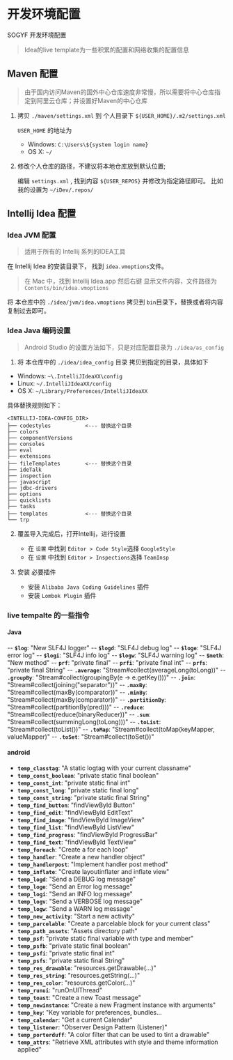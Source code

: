 # 开发环境配置

SOGYF 开发环境配置

> Idea的live template为一些积累的配置和网络收集的配置信息

## Maven 配置

> 由于国内访问Maven的国外中心仓库速度非常慢，所以需要将中心仓库指定到阿里云仓库；并设置好Maven的中心仓库

1. 拷贝 `./maven/settings.xml` 到 个人目录下 `${USER_HOME}/.m2/settings.xml`

    `USER_HOME` 的地址为

    * Windows: `C:\Users\${system login name}`
    * OS X: `~/`

2. 修改个人仓库的路径，不建议将本地仓库放到默认位置;

    编辑 `settings.xml` , 找到内容 `${USER_REPOS}` 并修改为指定路径即可。 比如我的设置为 `~/iDev/.repos/`

## Intellij Idea 配置

### Idea JVM 配置

> 适用于所有的 Intellij 系列的IDEA工具

在 Intellij Idea 的安装目录下， 找到 `idea.vmoptions`文件。

> 在 Mac 中，找到 Intellij Idea.app 然后右键 显示文件内容，文件路径为 `Contents/bin/idea.vmoptions`

将 本仓库中的 `./idea/jvm/idea.vmoptions` 拷贝到 `bin`目录下，替换或者将内容复制过去即可。

### Idea Java 编码设置

> Android Studio 的设置方法如下，只是对应配置目录为 `./idea/as_config`

1. 将 本仓库中的 `./idea/idea_config` 目录 拷贝到指定的目录，具体如下

* Windows: <code>~\\.IntelliJIdeaXX\config</code>
* Linux: <code>~/.IntelliJIdeaXX/config</code>
* OS X: <code>~/Library/Preferences/IntelliJIdeaXX</code>

具体替换规则如下：

    <INTELLIJ-IDEA-CONFIG_DIR>
    ├── codestyles           <--- 替换这个目录
    ├── colors
    ├── componentVersions
    ├── consoles
    ├── eval
    ├── extensions
    ├── fileTemplates        <--- 替换这个目录
    ├── ideTalk
    ├── inspection
    ├── javascript
    ├── jdbc-drivers
    ├── options
    ├── quicklists
    ├── tasks
    ├── templates            <--- 替换这个目录
    └── trp

2. 覆盖导入完成后，打开Intellij，进行设置

    * 在 `设置` 中找到 `Editor > Code Style`选择 `GoogleStyle`
    * 在 `设置` 中找到 `Editor > Inspections`选择 `TeamInsp`

3. 安装 必要插件

    * 安装 `Alibaba Java Coding Guidelines` 插件
    * 安装 `Lombok Plugin` 插件



### live tempalte 的一些指令

#### Java

-- **`$log`**: "New SLF4J logger"
-- **`$logd`**: "SLF4J debug log"
-- **`$loge`**: "SLF4J error log"
-- **`$logi`**: "SLF4J info log"
-- **`$logw`**: "SLF4J warning log"
-- **`$meth`**: "New method"
-- **`prf`**: "private final"
-- **`prfi`**: "private final int"
-- **`prfs`**: "private final String"
-- **`.average`**: "Stream#collect(averageLong(toLong))"
-- **`.groupBy`**: "Stream#collect(groupingBy(e -> e.getKey()))"
-- **`.join`**: "Stream#collect(joining("separator"))"
-- **`.maxBy`**: "Stream#collect(maxBy(comparator))"
-- **`.minBy`**: "Stream#collect(maxBy(comparator))"
-- **`.partitionBy`**: "Stream#collect(partitionBy(pred)))"
-- **`.reduce`**: "Stream#collect(reduce(binaryReducer))"
-- **`.sum`**: "Stream#collect(summingLong(toLong)))"
-- **`.toList`**: "Stream#collect(toList())"
-- **`.toMap`**: "Stream#collect(toMap(keyMapper, valueMapper)"
-- **`.toSet`**: "Stream#collect(toSet())"

#### android

- **`temp_classtag`**: "A static logtag with your current classname"
- **`temp_const_boolean`**: "private static final boolean"
- **`temp_const_int`**: "private static final int"
- **`temp_const_long`**: "private static final long"
- **`temp_const_string`**: "private static final String"
- **`temp_find_button`**: "findViewById Button"
- **`temp_find_edit`**: "findViewById EditText"
- **`temp_find_image`**: "findViewById ImageView"
- **`temp_find_list`**: "findViewById ListView"
- **`temp_find_progress`**: "findViewById ProgressBar"
- **`temp_find_text`**: "findViewById TextView"
- **`temp_foreach`**: "Create a for each loop"
- **`temp_handler`**: "Create a new handler object"
- **`temp_handlerpost`**: "Implement handler post method"
- **`temp_inflate`**: "Create layoutinflater and inflate view"
- **`temp_logd`**: "Send a DEBUG log message"
- **`temp_loge`**: "Send an Error log message"
- **`temp_logi`**: "Send an INFO log message"
- **`temp_logv`**: "Send a VERBOSE log message"
- **`temp_logw`**: "Send a WARN log message"
- **`temp_new_activity`**: "Start a new activity"
- **`temp_parcelable`**: "Create a parcelable block for your current class"
- **`temp_path_assets`**: "Assets directory path"
- **`temp_psf`**: "private static final variable with type and member"
- **`temp_psfb`**: "private static final boolean"
- **`temp_psfi`**: "private static final int"
- **`temp_psfs`**: "private static final String"
- **`temp_res_drawable`**: "resources.getDrawable(...)"
- **`temp_res_string`**: "resources.getString(...)"
- **`temp_res_color`**: "resources.getColor(...)"
- **`temp_runui`**: "runOnUIThread"
- **`temp_toast`**: "Create a new Toast message"
- **`temp_newinstance`**: "Create a new Fragment instance with arguments"
- **`temp_key`**: "Key variable for preferences, bundles...
- **`temp_calendar`**: "Get a current Calendar"
- **`temp_listener`**: "Observer Design Pattern (Listener)"
- **`temp_porterduff`**: "A color filter that can be used to tint a drawable"
- **`temp_attrs`**: "Retrieve XML attributes with style and theme information applied"
